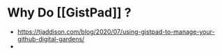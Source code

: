 # Why Do [[GistPad]] ?
- https://tjaddison.com/blog/2020/07/using-gistpad-to-manage-your-github-digital-gardens/
- 
